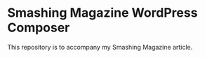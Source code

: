 Smashing Magazine WordPress Composer
====================================

This repository is to accompany my Smashing Magazine article.
